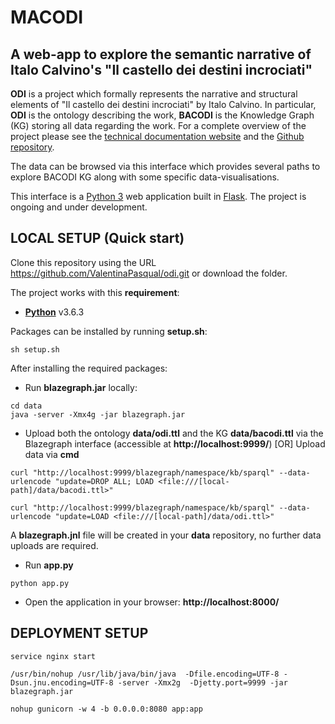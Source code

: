 # MACODI 
## A web-app to explore the semantic narrative of Italo Calvino's "Il castello dei destini incrociati" 

**ODI** is a project which formally represents the narrative and structural elements of "Il castello dei destini incrociati" by Italo Calvino. In particular, **ODI** is the ontology describing the work, **BACODI** is the Knowledge Graph (KG) storing all data regarding the work. For a complete overview of the project please see the [technical documentation website](https://odi-documentation.github.io/materials/) and the [Github repository](https://github.com/odi-documentation/materials/).

The data can be browsed via this interface which provides several paths to explore BACODI KG along with some specific data-visualisations. 

This interface is a [Python 3](https://www.python.org/downloads/) web application built in [Flask](https://flask.palletsprojects.com/en/2.3.x/). 
The project is ongoing and under development.
 

## LOCAL SETUP (Quick start)

Clone this repository using the URL https://github.com/ValentinaPasqual/odi.git
or download the folder.

The project works with this **requirement**:

- [**Python**](https://www.python.org/downloads/) v3.6.3

Packages can be installed by running **setup.sh**:
```
sh setup.sh
```

After installing the required packages:

- Run **blazegraph.jar** locally:
```
cd data
java -server -Xmx4g -jar blazegraph.jar
```
- Upload both the ontology **data/odi.ttl** and the KG **data/bacodi.ttl** via the Blazegraph interface (accessible at **http://localhost:9999/**) [OR] Upload data via **cmd**

```
curl "http://localhost:9999/blazegraph/namespace/kb/sparql" --data-urlencode "update=DROP ALL; LOAD <file:///[local-path]/data/bacodi.ttl>"  

curl "http://localhost:9999/blazegraph/namespace/kb/sparql" --data-urlencode "update=LOAD <file:///[local-path]/data/odi.ttl>" 
```
A **blazegraph.jnl** file will be created in your **data** repository, no further data uploads are required. 

- Run **app.py**
```
python app.py
```
- Open the application in your browser: **http://localhost:8000/**

## DEPLOYMENT SETUP
```
service nginx start

/usr/bin/nohup /usr/lib/java/bin/java  -Dfile.encoding=UTF-8 -Dsun.jnu.encoding=UTF-8 -server -Xmx2g  -Djetty.port=9999 -jar blazegraph.jar

nohup gunicorn -w 4 -b 0.0.0.0:8080 app:app
```
